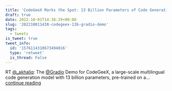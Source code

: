 ```yaml
---
title: 'CodeGeeX Marks the Spot: 13 Billion Parameters of Code Generation on Gradio'
draft: true
date: 2022-10-01T14:38:29+00:00
slug: '202210011438-codegeex-13b-gradio-demo'
tags:
  - tweets
is_tweet: true
tweet_info:
  id: '1576114310673494016'
  type: 'retweet'
  is_thread: False
---
```




RT [@_akhaliq](https://x.com/_akhaliq): The [@Gradio](https://x.com/Gradio) Demo for CodeGeeX, a large-scale multilingual code generation model with 13 billion parameters, pre-trained on a… [continue reading](https://x.com/sytelus/status/1576114310673494016)
